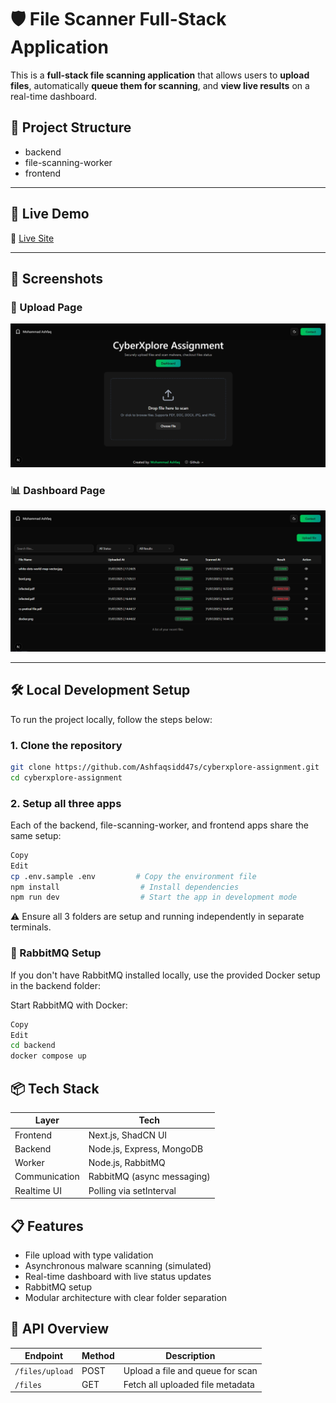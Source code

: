 # 🛡️ File Scanner Full-Stack Application

This is a **full-stack file scanning application** that allows users to **upload files**, automatically **queue them for scanning**, and **view live results** on a real-time dashboard.

## 📁 Project Structure
- backend
- file-scanning-worker
- frontend 

---

## 🚀 Live Demo

🔗 [Live Site](https://your-deployment-url.com)

---

## 📸 Screenshots

### 🔼 Upload Page
![Upload Page Screenshot](./screenshots/home.png)

### 📊 Dashboard Page
![Dashboard Page Screenshot](./screenshots/dashboard.png)

---

## 🛠️ Local Development Setup

To run the project locally, follow the steps below:

### 1. Clone the repository

```bash
git clone https://github.com/Ashfaqsidd47s/cyberxplore-assignment.git
cd cyberxplore-assignment
```

### 2. Setup all three apps
Each of the backend, file-scanning-worker, and frontend apps share the same setup:

```bash
Copy
Edit
cp .env.sample .env         # Copy the environment file
npm install                  # Install dependencies
npm run dev                  # Start the app in development mode
```
⚠️ Ensure all 3 folders are setup and running independently in separate terminals.

### 🧪 RabbitMQ Setup
If you don't have RabbitMQ installed locally, use the provided Docker setup in the backend folder:

Start RabbitMQ with Docker:
```bash
Copy
Edit
cd backend
docker compose up
```

## 📦 Tech Stack
| Layer         | Tech                       |
| ------------- | -------------------------- |
| Frontend      | Next.js, ShadCN UI         |
| Backend       | Node.js, Express, MongoDB  |
| Worker        | Node.js, RabbitMQ          |
| Communication | RabbitMQ (async messaging) |
| Realtime UI   | Polling via setInterval    |

## 📋 Features
- File upload with type validation
- Asynchronous malware scanning (simulated)
- Real-time dashboard with live status updates
- RabbitMQ setup
- Modular architecture with clear folder separation


## 📮 API Overview
| Endpoint        | Method | Description                      |
| --------------- | ------ | -------------------------------- |
| `/files/upload` | POST   | Upload a file and queue for scan |
| `/files`        | GET    | Fetch all uploaded file metadata |




